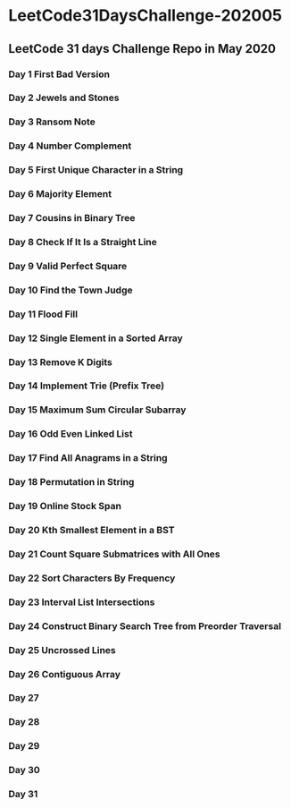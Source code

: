 # LeetCode31DaysChallenge-202005
## LeetCode 31 days Challenge Repo in May 2020
### Day 1 First Bad Version
### Day 2 Jewels and Stones
### Day 3 Ransom Note
### Day 4 Number Complement
### Day 5 First Unique Character in a String
### Day 6 Majority Element
### Day 7 Cousins in Binary Tree
### Day 8 Check If It Is a Straight Line
### Day 9 Valid Perfect Square
### Day 10 Find the Town Judge
### Day 11 Flood Fill
### Day 12 Single Element in a Sorted Array
### Day 13 Remove K Digits
### Day 14 Implement Trie (Prefix Tree)
### Day 15 Maximum Sum Circular Subarray
### Day 16 Odd Even Linked List
### Day 17 Find All Anagrams in a String
### Day 18 Permutation in String
### Day 19 Online Stock Span
### Day 20 Kth Smallest Element in a BST
### Day 21 Count Square Submatrices with All Ones
### Day 22 Sort Characters By Frequency
### Day 23 Interval List Intersections
### Day 24 Construct Binary Search Tree from Preorder Traversal
### Day 25 Uncrossed Lines
### Day 26 Contiguous Array
### Day 27
### Day 28 
### Day 29 
### Day 30 
### Day 31